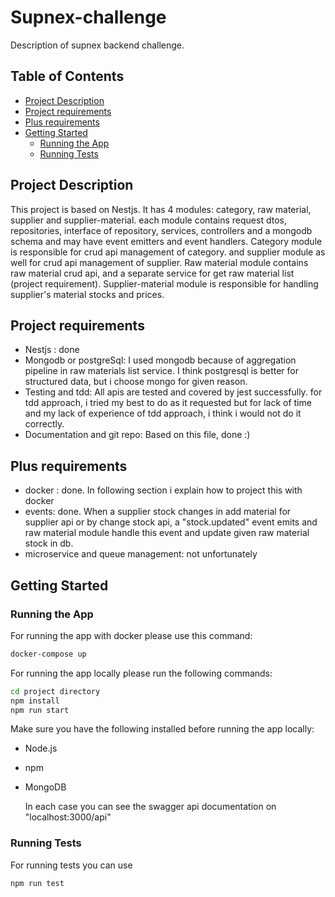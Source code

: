# Supnex-challenge

Description of supnex backend challenge.

## Table of Contents

- [Project Description](#project-description)
- [Project requirements](#Project-requirements)
- [Plus requirements](#Plus-requirements)
- [Getting Started](#getting-started)
  - [Running the App](#running-the-app)
  - [Running Tests](#running-tests)

## Project Description

This project is based on Nestjs. It has 4 modules: category, raw material, supplier and supplier-material.
each module contains request dtos, repositories, interface of repository, services, controllers and a mongodb schema and may have event emitters and event handlers.
Category module is responsible for crud api management of category. and supplier module as well for crud api management of supplier.
Raw material module contains raw material crud api, and a separate service for get raw material list (project requirement). Supplier-material module is responsible for handling supplier's material stocks and prices.

## Project requirements

- Nestjs : done
- Mongodb or postgreSql: I used mongodb because of aggregation pipeline in raw materials list service. I think postgresql is better for structured data, but i choose mongo for given reason.
- Testing and tdd: All apis are tested and covered by jest successfully. for tdd approach, i tried my best to do as it requested but for lack of time and my lack of experience of tdd approach, i think i would not do it correctly.
- Documentation and git repo: Based on this file, done :)

## Plus requirements

- docker : done. In following section i explain how to project this with docker
- events: done. When a supplier stock changes in add material for supplier api or by change stock api, a "stock.updated" event emits and raw material module handle this event and update given raw material stock in db.
- microservice and queue management: not unfortunately

## Getting Started

### Running the App

For running the app with docker please use this command:

```bash
docker-compose up
```

For running the app locally please run the following commands:

```bash
cd project directory
npm install
npm run start
```

Make sure you have the following installed before running the app locally:

- Node.js
- npm
- MongoDB

  In each case you can see the swagger api documentation on "localhost:3000/api"


### Running Tests
For running tests you can use 
```bash
npm run test
```
